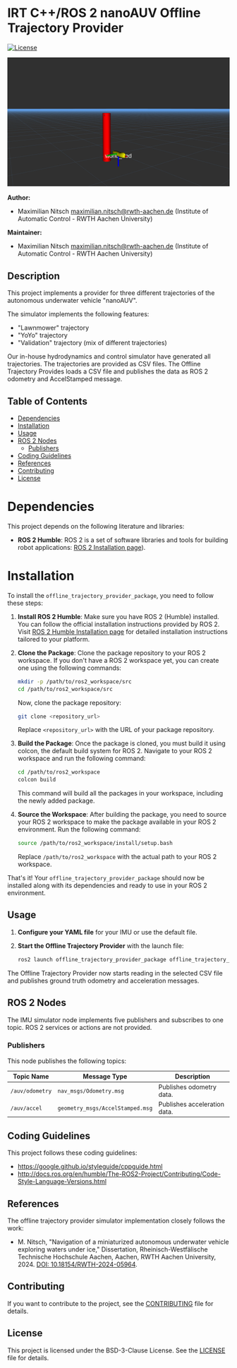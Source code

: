 # IRT C++/ROS 2 nanoAUV Offline Trajectory Provider

[![License](https://img.shields.io/badge/license-BSD--3-blue.svg)](https://opensource.org/licenses/BSD-3-Clause)

![](data/simulator_example.png)

<!--- protected region package header begins -->
**Author:**
- Maximilian Nitsch <maximilian.nitsch@rwth-aachen.de> (Institute of Automatic Control - RWTH Aachen University)

**Maintainer:**
  - Maximilian Nitsch <maximilian.nitsch@rwth-aachen.de> (Institute of Automatic Control - RWTH Aachen University)
<!--- protected region package header ends -->

## Description
This project implements a provider for three different trajectories of the autonomous underwater vehicle "nanoAUV".

The simulator implements the following features:
- "Lawnmower" trajectory
- "YoYo" trajectory
- "Validation" trajectory (mix of different trajectories)

Our in-house hydrodynamics and control simulator have generated all trajectories. The trajectories are provided as CSV files.
The Offline Trajectory Provides loads a CSV file and publishes the data as ROS 2 odometry and AccelStamped message.

## Table of Contents

- [Dependencies](#dependencies)
- [Installation](#installation)
- [Usage](#usage)
- [ROS 2 Nodes](#ros-2-nodes)
  - [Publishers](#publisher-node)
- [Coding Guidelines](#coding-guidelines)
- [References](#references)
- [Contributing](#contributing)
- [License](#license)

# Dependencies

This project depends on the following literature and libraries:

- **ROS 2 Humble**: ROS 2 is a set of software libraries and tools for building robot applications: [ROS 2 Installation page](https://docs.ros.org/en/humble/Installation.html)).


# Installation

To install the `offline_trajectory_provider_package`, you need to follow these steps:

1. **Install ROS 2 Humble**: Make sure you have ROS 2 (Humble) installed. You can follow the official installation instructions provided by ROS 2. Visit [ROS 2 Humble Installation page](https://docs.ros.org/en/humble/Installation.html) for detailed installation instructions tailored to your platform.

3. **Clone the Package**: Clone the package repository to your ROS 2 workspace. If you don't have a ROS 2 workspace yet, you can create one using the following commands:

    ```bash
    mkdir -p /path/to/ros2_workspace/src
    cd /path/to/ros2_workspace/src
    ```

    Now, clone the package repository:

    ```bash
    git clone <repository_url>
    ```

    Replace `<repository_url>` with the URL of your package repository.

4. **Build the Package**: Once the package is cloned, you must build it using colcon, the default build system for ROS 2. Navigate to your ROS 2 workspace and run the following command:

    ```bash
    cd /path/to/ros2_workspace
    colcon build
    ```

    This command will build all the packages in your workspace, including the newly added package.

5. **Source the Workspace**: After building the package, you need to source your ROS 2 workspace to make the package available in your ROS 2 environment. Run the following command:

    ```bash
    source /path/to/ros2_workspace/install/setup.bash
    ```

    Replace `/path/to/ros2_workspace` with the actual path to your ROS 2 workspace.

That's it! Your `offline_trajectory_provider_package` should now be installed along with its dependencies and ready to use in your ROS 2 environment.

## Usage

1. **Configure your YAML file** for your IMU or use the default file.

2. **Start the Offline Trajectory Provider** with the launch file:
    ```bash
    ros2 launch offline_trajectory_provider_package offline_trajectory_provider_launch.launch.py
    ```
  The Offline Trajectory Provider now starts reading in the selected CSV file and publishes ground truth odometry and acceleration messages.

## ROS 2 Nodes

The IMU simulator node implements five publishers and subscribes to one topic.
ROS 2 services or actions are not provided.

### Publishers

This node publishes the following topics:

| Topic Name       | Message Type        | Description                        |
|------------------|---------------------|------------------------------------|
| `/auv/odometry`   | `nav_msgs/Odometry.msg`   | Publishes odometry data.|
| `/auv/accel`   | `geometry_msgs/AccelStamped.msg`   | Publishes acceleration data.|

## Coding Guidelines

This project follows these coding guidelines:
- https://google.github.io/styleguide/cppguide.html
- http://docs.ros.org/en/humble/The-ROS2-Project/Contributing/Code-Style-Language-Versions.html 

## References

The offline trajectory provider simulator implementation closely follows the work:
- M. Nitsch, "Navigation of a miniaturized autonomous underwater vehicle exploring waters under ice," Dissertation, Rheinisch-Westfälische Technische Hochschule Aachen, Aachen, RWTH Aachen University, 2024. [DOI: 10.18154/RWTH-2024-05964](https://www.researchgate.net/publication/382562855_Navigation_of_a_Miniaturized_Autonomous_Underwater_Vehicle_Exploring_Waters_Under_Ice?_sg%5B0%5D=xNyP6RXVcEfazembhPB6cRxGQTBAvWqw6qMza26FExHUVzWcV9VUd35T4l6KjUqbo1a7W6okgPi3zqqUQYww5dmfZgsQcoJlvBE3ss1T.JLcM4K_iQyfJO7N73P9ebOmEd0xchppKYQemo5hh6ecobLxw5ZSaPgwEvlqYcQtr25iVtPvdMorpxfHK_Oldag&_tp=eyJjb250ZXh0Ijp7ImZpcnN0UGFnZSI6ImhvbWUiLCJwYWdlIjoicHJvZmlsZSIsInBvc2l0aW9uIjoicGFnZUNvbnRlbnQifX0).

## Contributing

If you want to contribute to the project, see the [CONTRIBUTING](CONTRIBUTING) file for details.

## License

This project is licensed under the BSD-3-Clause License. See the [LICENSE](LICENSE) file for details.
